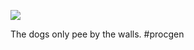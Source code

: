 ![](https://db-feed.s3.amazonaws.com/legacy/peeing-1510344087300.gif)

The dogs only pee by the walls. #procgen
